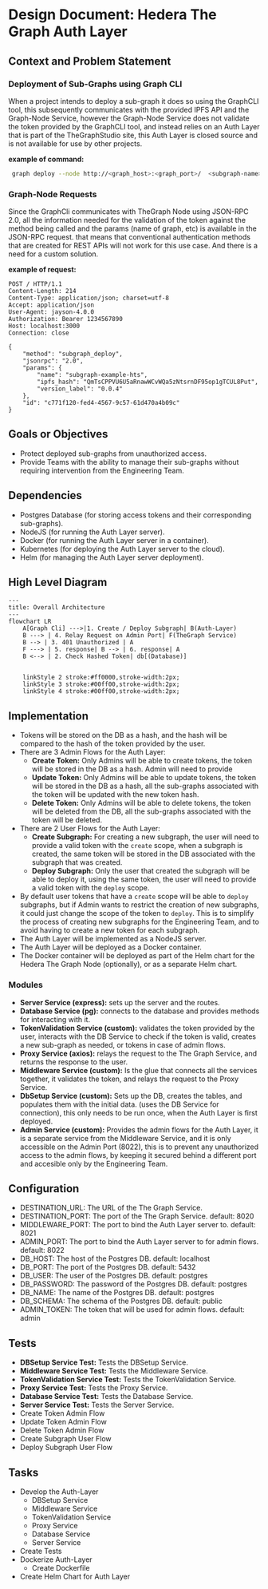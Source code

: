 # Design Document: Hedera The Graph Auth Layer

## Context and Problem Statement
### Deployment of Sub-Graphs using Graph CLI
When a project intends to deploy a sub-graph it does so using the GraphCLI tool, this subsequently communicates with the provided IPFS API and the Graph-Node Service, however the Graph-Node Service does not validate the token provided by the GraphCLI tool, and instead relies on an Auth Layer that is part of the TheGraphStudio site, this Auth Layer is closed source and is not available for use by other projects.

**example of command:**
```bash
 graph deploy --node http://<graph_host>:<graph_port>/  <subgraph-name> --access-token <token>
```

### Graph-Node Requests
Since the GraphCli communicates with TheGraph Node using JSON-RPC 2.0, all the information needed for the validation of the token against the method being called and the params (name of graph, etc) is available in the JSON-RPC request. that means that conventional authentication methods that are created for REST APIs will not work for this use case. And there is a need for a custom solution.

**example of request:**
```http
POST / HTTP/1.1
Content-Length: 214
Content-Type: application/json; charset=utf-8
Accept: application/json
User-Agent: jayson-4.0.0
Authorization: Bearer 1234567890
Host: localhost:3000
Connection: close

{
    "method": "subgraph_deploy",
    "jsonrpc": "2.0",
    "params": {
        "name": "subgraph-example-hts",
        "ipfs_hash": "QmTsCPPVU6U5aRnawWCvWQa5zNtsrnDF95op1gTCUL8Put",
        "version_label": "0.0.4"
    },
    "id": "c771f120-fed4-4567-9c57-61d470a4b09c"
}
```


## Goals or Objectives
- Protect deployed sub-graphs from unauthorized access.
- Provide Teams with the ability to manage their sub-graphs without requiring intervention from the Engineering Team.

## Dependencies
- Postgres Database (for storing access tokens and their corresponding sub-graphs).
- NodeJS (for running the Auth Layer server).
- Docker (for running the Auth Layer server in a container).
- Kubernetes (for deploying the Auth Layer server to the cloud).
- Helm (for managing the Auth Layer server deployment).

## High Level Diagram

```mermaid
---
title: Overall Architecture
---
flowchart LR
    A[Graph Cli] --->|1. Create / Deploy Subgraph| B(Auth-Layer)
    B ---> | 4. Relay Request on Admin Port| F(TheGraph Service)
    B --> | 3. 401 Unauthorized | A
    F ---> | 5. response| B --> | 6. response| A
    B <--> | 2. Check Hashed Token| db[(Database)]

    
    linkStyle 2 stroke:#ff0000,stroke-width:2px;
    linkStyle 3 stroke:#00ff00,stroke-width:2px;
    linkStyle 4 stroke:#00ff00,stroke-width:2px;
```

## Implementation

- Tokens will be stored on the DB as a hash, and the hash will be compared to the hash of the token provided by the user.
- There are 3 Admin Flows for the Auth Layer:
  - **Create Token:** Only Admins will be able to create tokens, the token will be stored in the DB as a hash. Admin will need to provide 
  - **Update Token:** Only Admins will be able to update tokens, the token will be stored in the DB as a hash, all the sub-graphs associated with the token will be updated with the new token hash.
  - **Delete Token:** Only Admins will be able to delete tokens, the token will be deleted from the DB, all the sub-graphs associated with the token will be deleted.
- There are 2 User Flows for the Auth Layer:
    - **Create Subgraph:** For creating a new subgraph, the user will need to provide a valid token with the `create` scope, when a subgraph is created, the same token will be stored in the DB associated with the subgraph that was created.
    - **Deploy Subgraph:** Only the user that created the subgraph will be able to deploy it, using the same token, the user will need to provide a valid token with the `deploy` scope.
- By default user tokens that have a `create` scope will be able to `deploy` subgraphs, but if Admin wants to restrict the creation of new subgraphs, it could just change the scope of the token to `deploy`. This is to simplify the process of creating new subgraphs for the Engineering Team, and to avoid having to create a new token for each subgraph.
- The Auth Layer will be implemented as a NodeJS server.
- The Auth Layer will be deployed as a Docker container.
- The Docker container will be deployed as part of the Helm chart for the Hedera The Graph Node (optionally), or as a separate Helm chart.

### Modules
- **Server Service (express):** sets up the server and the routes.
- **Database Service (pg):** connects to the database and provides methods for interacting with it.
- **TokenValidation Service (custom):** validates the token provided by the user, interacts with the DB Service to check if the token is valid, creates a new sub-graph as needed, or tokens in case of admin flows.
- **Proxy Service (axios):** relays the request to the The Graph Service, and returns the response to the user.
- **Middleware Service (custom):** Is the glue that connects all the services together, it validates the token, and relays the request to the Proxy Service.
- **DbSetup Service (custom):** Sets up the DB, creates the tables, and populates them with the initial data. (uses the DB Service for connection), this only needs to be run once, when the Auth Layer is first deployed.
- **Admin Service (custom):** Provides the admin flows for the Auth Layer, it is a separate service from the Middleware Service, and it is only accessible on the Admin Port (8022), this is to prevent any unauthorized access to the admin flows, by keeping it secured behind a different port and accesible only by the Engineering Team.


## Configuration
- DESTINATION_URL: The URL of the The Graph Service. 
- DESTINATION_PORT: The port of the The Graph Service. default: 8020
- MIDDLEWARE_PORT: The port to bind the Auth Layer server to. default: 8021
- ADMIN_PORT: The port to bind the Auth Layer server to for admin flows. default: 8022
- DB_HOST: The host of the Postgres DB. default: localhost
- DB_PORT: The port of the Postgres DB. default: 5432
- DB_USER: The user of the Postgres DB. default: postgres
- DB_PASSWORD: The password of the Postgres DB. default: postgres
- DB_NAME: The name of the Postgres DB. default: postgres
- DB_SCHEMA: The schema of the Postgres DB. default: public
- ADMIN_TOKEN: The token that will be used for admin flows. default: admin


## Tests
- **DBSetup Service Test:** Tests the DBSetup Service.
- **Middleware Service Test:** Tests the Middleware Service.
- **TokenValidation Service Test:** Tests the TokenValidation Service.
- **Proxy Service Test:** Tests the Proxy Service.
- **Database Service Test:** Tests the Database Service.
- **Server Service Test:** Tests the Server Service.
- Create Token Admin Flow
- Update Token Admin Flow
- Delete Token Admin Flow
- Create Subgraph User Flow
- Deploy Subgraph User Flow

## Tasks
- Develop the Auth-Layer
    - DBSetup Service
    - Middleware Service
    - TokenValidation Service
    - Proxy Service
    - Database Service
    - Server Service
- Create Tests
- Dockerize Auth-Layer
    - Create Dockerfile    
- Create Helm Chart for Auth Layer